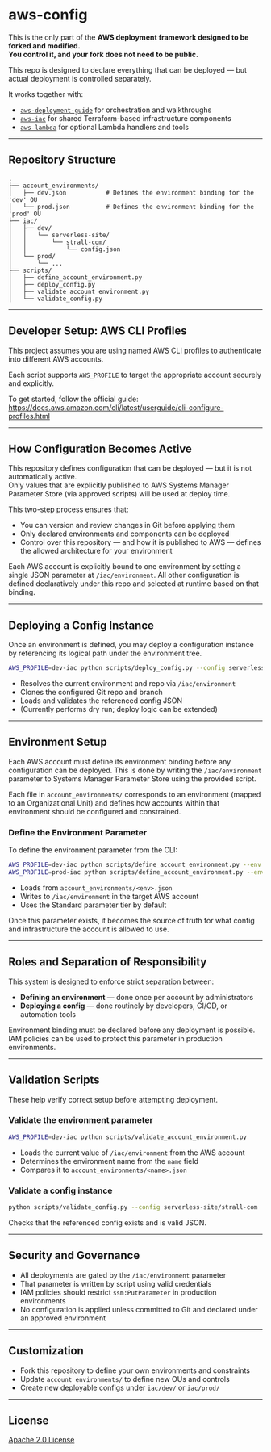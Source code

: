 # aws-config

This is the only part of the **AWS deployment framework designed to be forked and modified.**  
**You control it, and your fork does not need to be public.**

This repo is designed to declare everything that can be deployed — but actual deployment is controlled separately.

It works together with:
- [`aws-deployment-guide`](https://github.com/tstrall/aws-deployment-guide) for orchestration and walkthroughs
- [`aws-iac`](https://github.com/tstrall/aws-iac) for shared Terraform-based infrastructure components
- [`aws-lambda`](https://github.com/tstrall/aws-lambda) for optional Lambda handlers and tools

---

## Repository Structure

```
.
├── account_environments/
│   ├── dev.json           # Defines the environment binding for the 'dev' OU
│   └── prod.json          # Defines the environment binding for the 'prod' OU
├── iac/
│   ├── dev/
│   │   └── serverless-site/
│   │       └── strall-com/
│   │           └── config.json
│   └── prod/
│       └── ...
├── scripts/
│   ├── define_account_environment.py
│   ├── deploy_config.py
│   ├── validate_account_environment.py
│   └── validate_config.py
```

---

## Developer Setup: AWS CLI Profiles

This project assumes you are using named AWS CLI profiles to authenticate into different AWS accounts.

Each script supports `AWS_PROFILE` to target the appropriate account securely and explicitly.

To get started, follow the official guide:  
https://docs.aws.amazon.com/cli/latest/userguide/cli-configure-profiles.html

---

## How Configuration Becomes Active

This repository defines configuration that can be deployed — but it is not automatically active.  
Only values that are explicitly published to AWS Systems Manager Parameter Store (via approved scripts) will be used at deploy time.

This two-step process ensures that:

- You can version and review changes in Git before applying them
- Only declared environments and components can be deployed
- Control over this repository — and how it is published to AWS — defines the allowed architecture for your environment

Each AWS account is explicitly bound to one environment by setting a single JSON parameter at `/iac/environment`. All other configuration is defined declaratively under this repo and selected at runtime based on that binding.

---

## Deploying a Config Instance

Once an environment is defined, you may deploy a configuration instance by referencing its logical path under the environment tree.

```bash
AWS_PROFILE=dev-iac python scripts/deploy_config.py --config serverless-site/strall-com
```

- Resolves the current environment and repo via `/iac/environment`
- Clones the configured Git repo and branch
- Loads and validates the referenced config JSON
- (Currently performs dry run; deploy logic can be extended)

---

## Environment Setup

Each AWS account must define its environment binding before any configuration can be deployed. This is done by writing the `/iac/environment` parameter to Systems Manager Parameter Store using the provided script.

Each file in `account_environments/` corresponds to an environment (mapped to an Organizational Unit) and defines how accounts within that environment should be configured and constrained.

### Define the Environment Parameter

To define the environment parameter from the CLI:

```bash
AWS_PROFILE=dev-iac python scripts/define_account_environment.py --env dev
AWS_PROFILE=prod-iac python scripts/define_account_environment.py --env prod
```

- Loads from `account_environments/<env>.json`
- Writes to `/iac/environment` in the target AWS account
- Uses the Standard parameter tier by default

Once this parameter exists, it becomes the source of truth for what config and infrastructure the account is allowed to use.

---

## Roles and Separation of Responsibility

This system is designed to enforce strict separation between:

- **Defining an environment** — done once per account by administrators
- **Deploying a config** — done routinely by developers, CI/CD, or automation tools

Environment binding must be declared before any deployment is possible. IAM policies can be used to protect this parameter in production environments.

---

## Validation Scripts

These help verify correct setup before attempting deployment.

### Validate the environment parameter

```bash
AWS_PROFILE=dev-iac python scripts/validate_account_environment.py
```

- Loads the current value of `/iac/environment` from the AWS account
- Determines the environment name from the `name` field
- Compares it to `account_environments/<name>.json`

### Validate a config instance

```bash
python scripts/validate_config.py --config serverless-site/strall-com
```

Checks that the referenced config exists and is valid JSON.

---

## Security and Governance

- All deployments are gated by the `/iac/environment` parameter
- That parameter is written by script using valid credentials
- IAM policies should restrict `ssm:PutParameter` in production environments
- No configuration is applied unless committed to Git and declared under an approved environment

---

## Customization

- Fork this repository to define your own environments and constraints
- Update `account_environments/` to define new OUs and controls
- Create new deployable configs under `iac/dev/` or `iac/prod/`

---

## License

[Apache 2.0 License](LICENSE)
